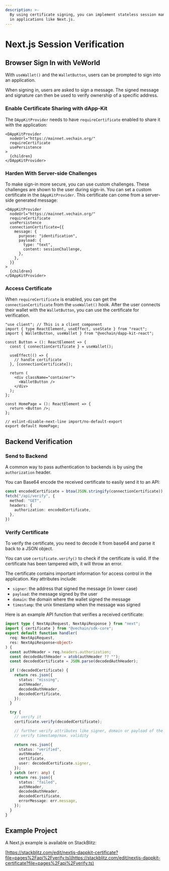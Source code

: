 ```yaml
---
description: >-
  By using certificate signing, you can implement stateless session management
  in applications like Next.js.
---
```


# Next.js Session Verification

## Browser Sign In with VeWorld

With `useWallet()` and the `WalletButton`, users can be prompted to sign into an application.

When signing in, users are asked to sign a message. The signed message and signature can then be used to verify ownership of a specific address.

### Enable Certificate Sharing with dApp-Kit

The `DAppKitProvider` needs to have `requireCertificate` enabled to share it with the application:

```tsx
<DAppKitProvider
  nodeUrl="https://mainnet.vechain.org/"
  requireCertificate
  usePersistence
>
  {children}
</DAppKitProvider>
```

### Harden With Server-side Challenges

To make sign-in more secure, you can use custom challenges. These challenges are shown to the user during sign-in. You can set a custom certificate in the `DAppKitProvider`. This certificate can come from a server-side generated message:

```tsx
<DAppKitProvider
  nodeUrl="https://mainnet.vechain.org/"
  requireCertificate
  usePersistence
  connectionCertificate={{
    message: {
      purpose: "identification",
      payload: {
        type: "text",
        content: sessionChallenge,
      },
    },
  }}
>
  {children}
</DAppKitProvider>
```

### Access Certificate

When `requireCertificate` is enabled, you can get the `connectionCertificate` from the `useWallet()` hook. After the user connects their wallet with the `WalletButton`, you can use the certificate for verification.

```tsx
"use client"; // This is a client component
import { type ReactElement, useEffect, useState } from "react";
import { WalletButton, useWallet } from "@vechain/dapp-kit-react";

const Button = (): ReactElement => {
  const { connectionCertificate } = useWallet();

  useEffect(() => {
    // handle certificate
  }, [connectionCertificate]);

  return (
    <div className="container">
      <WalletButton />
    </div>
  );
};

const HomePage = (): ReactElement => {
  return <Button />;
};

// eslint-disable-next-line import/no-default-export
export default HomePage;
```

## Backend Verification

### Send to Backend

A common way to pass authentication to backends is by using the `authorization` header.

You can Base64 encode the received certificate to easily send it to an API:

```ts
const encodedCertificate = btoa(JSON.stringify(connectionCertificate));
fetch("/api/verify", {
  method: "GET",
  headers: {
    authorization: encodedCertificate,
  },
})
```

### Verify Certificate

To verify the certificate, you need to decode it from base64 and parse it back to a JSON object.

You can use `certificate.verify()` to check if the certificate is valid. If the certificate has been tampered with, it will throw an error.

The certificate contains important information for access control in the application. Key attributes include:

* `signer`: the address that signed the message (in lower case)
* `payload`: the message signed by the user
* `domain`: the domain where the wallet signed the message
* `timestamp`: the unix timestamp when the message was signed

Here is an example API function that verifies a received certificate:

```ts
import type { NextApiRequest, NextApiResponse } from "next";
import { certificate } from "@vechain/sdk-core";
export default function handler(
  req: NextApiRequest,
  res: NextApiResponse<object>
) {
  const authHeader = req.headers.authorization;
  const decodedAuthHeader = atob(authHeader ?? "");
  const decodedCertificate = JSON.parse(decodedAuthHeader);

  if (!decodedCertificate) {
    return res.json({
      status: "missing",
      authHeader,
      decodedAuthHeader,
      decodedCertificate,
    });
  }

  try {
    // verify it
    certificate.verify(decodedCertificate);

    // further verify attributes like signer, domain or payload of the decodedCertificate
    // verify timestamp/max. validity

    return res.json({
      status: "verified",
      authHeader,
      certificate,
      user: decodedCertificate.signer,
    });
  } catch (err: any) {
    return res.json({
      status: "failed",
      authHeader,
      decodedAuthHeader,
      decodedCertificate,
      errorMessage: err.message,
    });
  }
}
```

## Example Project

A Next.js example is available on StackBlitz:

[https://stackblitz.com/edit/nextjs-dappkit-certificate?file=pages%2Fapi%2Fverify.ts](https://stackblitz.com/edit/nextjs-dappkit-certificate?file=pages%2Fapi%2Fverify.ts)
